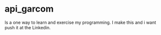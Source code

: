 # api_garcom
Is a one way to learn and exercise my programming. I make this and i want push it at the Linkedin.
